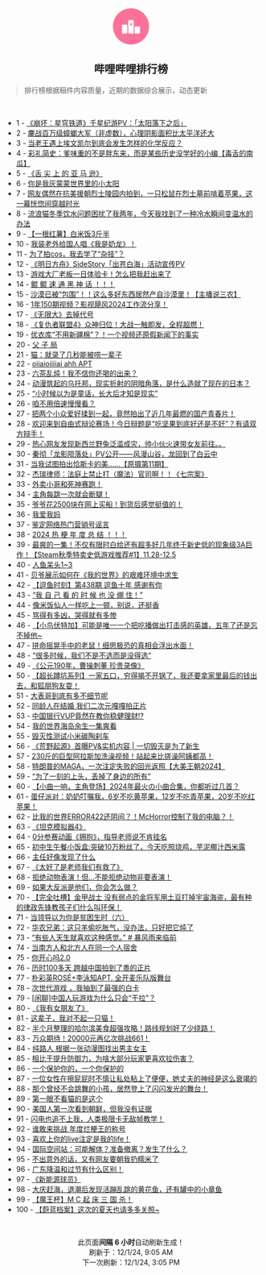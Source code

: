 <div align="center">
    <img src="./assets/icon_rank.png" alt="logo" />
    <h2>哔哩哔哩排行榜</h>
</div>

> 排行榜根据稿件内容质量，近期的数据综合展示，动态更新

<br />

<ul><li><span>1 - <a href=https://www.bilibili.com/BV1ZBzhYREVs target=_blank>《崩坏：星穹铁道》千星纪游PV：「太阳落下之后」</a></span></li><li><span>2 - <a href=https://www.bilibili.com/BV1ZozzYyEVR target=_blank>鏖战百万级蟑螂大军（非虚数），心理阴影面积比太平洋还大</a></span></li><li><span>3 - <a href=https://www.bilibili.com/BV1fXztYUETB target=_blank>当老王遇上埃文凯尔到底会发生怎样的化学反应？</a></span></li><li><span>4 - <a href=https://www.bilibili.com/BV1iEz8YSE2S target=_blank>彩礼简史：爹味重的不是胖东来，而是某些历史没学好的小编【毒舌的南瓜】</a></span></li><li><span>5 - <a href=https://www.bilibili.com/BV13nzvYREZx target=_blank>《舌&nbsp;尖&nbsp;上&nbsp;的&nbsp;亚&nbsp;马&nbsp;逊》</a></span></li><li><span>6 - <a href=https://www.bilibili.com/BV1TXzLYcE6D target=_blank>你是我灰蒙蒙世界里的小太阳</a></span></li><li><span>7 - <a href=https://www.bilibili.com/BV1VczbYVEyc target=_blank>网友偶然在抗美援朝烈士陵园内拍到，一只松鼠在烈士墓前啃着苹果，这一幕恍惚间穿越时光</a></span></li><li><span>8 - <a href=https://www.bilibili.com/BV1Bfz8YpE7K target=_blank>流浪猫冬季饮水问题困扰了我两年，今天我找到了一种冷水瞬间变温水的办法</a></span></li><li><span>9 - <a href=https://www.bilibili.com/BV1gTBRYGE4M target=_blank>【一根红薯】白米饭3斤半</a></span></li><li><span>10 - <a href=https://www.bilibili.com/BV1jvBXY5Enp target=_blank>我装老外给国人唱《我是奶龙》！</a></span></li><li><span>11 - <a href=https://www.bilibili.com/BV1yQBDY9Ead target=_blank>为了拍cos，我去学了“杂技”？</a></span></li><li><span>12 - <a href=https://www.bilibili.com/BV1EbzLY2EbG target=_blank>《明日方舟》SideStory「出苍白海」活动宣传PV</a></span></li><li><span>13 - <a href=https://www.bilibili.com/BV19Nz6YuEVv target=_blank>游戏大厂老板一日体验卡！怎么把我赶出来了</a></span></li><li><span>14 - <a href=https://www.bilibili.com/BV1AvzvY5E3g target=_blank>鲲&nbsp;鲲&nbsp;速&nbsp;通&nbsp;黑&nbsp;神&nbsp;话&nbsp;！！！</a></span></li><li><span>15 - <a href=https://www.bilibili.com/BV1a8z8YGEsS target=_blank>沙漠已被“包围”！！这么多好东西居然产自沙漠里！【主播说三农】</a></span></li><li><span>16 - <a href=https://www.bilibili.com/BV13QzbYuEWr target=_blank>1年150期视频？影视飓风2024工作流分享！</a></span></li><li><span>17 - <a href=https://www.bilibili.com/BV18ZBfYXE8V target=_blank>《无限大》去掉代号</a></span></li><li><span>18 - <a href=https://www.bilibili.com/BV1meBdYrEoT target=_blank>《复仇者联盟4》众神归位！大战一触即发，全程超燃！</a></span></li><li><span>19 - <a href=https://www.bilibili.com/BV1U3z6YNEZi target=_blank>优衣库“不用新疆棉”？！一个视频还原假新闻下的事实</a></span></li><li><span>20 - <a href=https://www.bilibili.com/BV1TqzzYbEKa target=_blank>父&nbsp;子&nbsp;局</a></span></li><li><span>21 - <a href=https://www.bilibili.com/BV1mXzBYbE8k target=_blank>猫：就录了几秒能被唠一辈子</a></span></li><li><span>22 - <a href=https://www.bilibili.com/BV1n2B9YREVt target=_blank>oiiaioiiiiai&nbsp;ahh&nbsp;APT</a></span></li><li><span>23 - <a href=https://www.bilibili.com/BV1UJzgY7ErK target=_blank>六茶乱炖！我不信你还喝的出来？</a></span></li><li><span>24 - <a href=https://www.bilibili.com/BV1dnBdYnE1j target=_blank>动漫筑起的乌托邦，现实折射的阴暗角落，是什么造就了现在的日本？</a></span></li><li><span>25 - <a href=https://www.bilibili.com/BV1GTBsYfExd target=_blank>“小时候以为是童话，长大后才知是现实”</a></span></li><li><span>26 - <a href=https://www.bilibili.com/BV1RnBdYnEey target=_blank>咱不用倍速慢慢看？</a></span></li><li><span>27 - <a href=https://www.bilibili.com/BV1kMz8Y4EDR target=_blank>把两个小众爱好揉到一起，竟然拍出了近几年最燃的国产青春片！</a></span></li><li><span>28 - <a href=https://www.bilibili.com/BV1X7zGY4E45 target=_blank>欢迎来到自由式辩论赛场！今日辩题是“吃坚果到底好还是不好”？有请双方辩手！</a></span></li><li><span>29 - <a href=https://www.bilibili.com/BV1ztzBY1ESz target=_blank>热心网友发现新西兰野兔泛滥成灾，帅小伙火速带女友前往。。</a></span></li><li><span>30 - <a href=https://www.bilibili.com/BV1EczcYzETu target=_blank>秦彻「龙影陨落处」PV公开——风漫山谷，龙回到了白云中</a></span></li><li><span>31 - <a href=https://www.bilibili.com/BV1fTB9YHEeH target=_blank>当我试图拍出恰斯卡的美……【原摄第11期】</a></span></li><li><span>32 - <a href=https://www.bilibili.com/BV1QKz6YBEMj target=_blank>杰瑞律师：法庭上禁止打（魔法）官司啊！！《七宗案》</a></span></li><li><span>33 - <a href=https://www.bilibili.com/BV17aBXYjEys target=_blank>外卖小哥和死神赛跑！</a></span></li><li><span>34 - <a href=https://www.bilibili.com/BV1bYB9YeEPb target=_blank>主角每跳一次就会断腿！</a></span></li><li><span>35 - <a href=https://www.bilibili.com/BV1ZGBdYdEqa target=_blank>爷爷花2500块在网上买船！到货后感觉挺值的！</a></span></li><li><span>36 - <a href=https://www.bilibili.com/BV1PizvYCEE2 target=_blank>我爱我妈</a></span></li><li><span>37 - <a href=https://www.bilibili.com/BV1gTzBYcEdn target=_blank>鉴定网络热门营销号谣言</a></span></li><li><span>38 - <a href=https://www.bilibili.com/BV1AqzqYDEr1 target=_blank>2024&nbsp;热&nbsp;梗&nbsp;年&nbsp;度&nbsp;总&nbsp;结&nbsp;！！！</a></span></li><li><span>39 - <a href=https://www.bilibili.com/BV1EoBZYeEJH target=_blank>最爽的一集！不仅有限时白给还有超多好几年终于新史低的现象级3A巨作！【Steam秋季特卖史低游戏推荐#1】11.28-12.5</a></span></li><li><span>40 - <a href=https://www.bilibili.com/BV1efztYyEZE target=_blank>人鱼呆头1~3</a></span></li><li><span>41 - <a href=https://www.bilibili.com/BV1ztzBY1EPy target=_blank>贝爷展示如何在《我的世界》的艰难环境中求生</a></span></li><li><span>42 - <a href=https://www.bilibili.com/BV1dczbYVEqb target=_blank>【逗鱼时刻】第438期&nbsp;逗鱼十年&nbsp;感谢有你</a></span></li><li><span>43 - <a href=https://www.bilibili.com/BV1NVBXYbEta target=_blank>“我&nbsp;自&nbsp;己&nbsp;看&nbsp;的&nbsp;时&nbsp;候&nbsp;也&nbsp;没&nbsp;绷&nbsp;住！”</a></span></li><li><span>44 - <a href=https://www.bilibili.com/BV1kSz8YbEP6 target=_blank>像米饭仙人一样吃上一顿，别说，还挺香</a></span></li><li><span>45 - <a href=https://www.bilibili.com/BV1jaBXYjEZv target=_blank>骂得有多凶，哭得就有多惨</a></span></li><li><span>46 - <a href=https://www.bilibili.com/BV1Ghz3YfEoS target=_blank>【小鸟伏特加】可能是唯一一个把吃播做出打击感的英雄，五年了还是忘不掉他~</a></span></li><li><span>47 - <a href=https://www.bilibili.com/BV1sQzFY1EKA target=_blank>拼命摇晃手中的老鼠！细思极恐的真相会浮出水面！</a></span></li><li><span>48 - <a href=https://www.bilibili.com/BV1fkzvYBE6d target=_blank>“很多时候，我们不是不选而是没得选”</a></span></li><li><span>49 - <a href=https://www.bilibili.com/BV1cfz3Y6ELx target=_blank>《公元190年，曹操刺董&nbsp;珍贵录像》</a></span></li><li><span>50 - <a href=https://www.bilibili.com/BV175zNY7EEe target=_blank>【超长蹲坑系列】一家五口，穷得揭不开锅了，我还要拿家里最后的钱出去，和狐朋狗友耍！</a></span></li><li><span>51 - <a href=https://www.bilibili.com/BV1EizbYJEhh target=_blank>大表哥到底有多不细节呢</a></span></li><li><span>52 - <a href=https://www.bilibili.com/BV1bzzFY9ELJ target=_blank>同龄人在结婚&nbsp;我们二次元嘎嘎拍正片</a></span></li><li><span>53 - <a href=https://www.bilibili.com/BV1TbzcYnEww target=_blank>中国银行VUP竟然在教你稳健理财⁉️</a></span></li><li><span>54 - <a href=https://www.bilibili.com/BV1ZpzFYvE7G target=_blank>我的世界海岛余生一集爽看</a></span></li><li><span>55 - <a href=https://www.bilibili.com/BV1fWziY6ESe target=_blank>毁灭性测试小米碳陶刹车</a></span></li><li><span>56 - <a href=https://www.bilibili.com/BV18rzFYpEuA target=_blank>《荒野起源》首曝PV&amp;实机内容&nbsp;|&nbsp;一切毁灭是为了新生</a></span></li><li><span>57 - <a href=https://www.bilibili.com/BV1j5B9YmEMn target=_blank>230斤的巨型阿拉斯加洗澡视频！站起来比搓澡阿姨都高！</a></span></li><li><span>58 - <a href=https://www.bilibili.com/BV1b5zJYkEqS target=_blank>特朗普的MAGA，一次注定失败的回光返照【大美王朝2024】</a></span></li><li><span>59 - <a href=https://www.bilibili.com/BV15zBXYrE5S target=_blank>“为了一刻的上头，丢掉了身边的所有”</a></span></li><li><span>60 - <a href=https://www.bilibili.com/BV1JkzcYrEn2 target=_blank>【小曲一响，主角登场】2024年最火の小曲合集，你都听过几首？</a></span></li><li><span>61 - <a href=https://www.bilibili.com/BV1byzFYHEGz target=_blank>蛋仔派对：奶奶叮嘱我，6岁不吃黄苹果，12岁不吃青苹果，20岁不吃红苹果！</a></span></li><li><span>62 - <a href=https://www.bilibili.com/BV1tPzwY4Erk target=_blank>比我的世界ERROR422还阴间？！McHorror控制了我的电脑？！</a></span></li><li><span>63 - <a href=https://www.bilibili.com/BV1ucBqYpEAG target=_blank>《坦克模拟器4》</a></span></li><li><span>64 - <a href=https://www.bilibili.com/BV1rZBDYSEkr target=_blank>0分参赛动画《拥抱》，指导老师说不肯挂名</a></span></li><li><span>65 - <a href=https://www.bilibili.com/BV1v1zgY8EYv target=_blank>初中生午餐小饭盒:突破10万粉丝了，今天吃照烧鸡，芋泥椰汁西米露</a></span></li><li><span>66 - <a href=https://www.bilibili.com/BV16UztYHE42 target=_blank>主任好像发现了什么</a></span></li><li><span>67 - <a href=https://www.bilibili.com/BV1fBzhYREMJ target=_blank>《太好了是老师我们有救了》</a></span></li><li><span>68 - <a href=https://www.bilibili.com/BV1opzFYvEzz target=_blank>拒绝动物表演！但…不能拒绝动物非要表演！</a></span></li><li><span>69 - <a href=https://www.bilibili.com/BV1TrzrYvEJw target=_blank>如果大反派是他们，你会怎么做？</a></span></li><li><span>70 - <a href=https://www.bilibili.com/BV1MEzhYzEtR target=_blank>【完全吐槽】金甲战士&nbsp;没有弱点的金将军用土豆打掉宇宙海盗，最有种的‌律政先锋教孩子们什么叫环保！</a></span></li><li><span>71 - <a href=https://www.bilibili.com/BV1LCzhYpEYe target=_blank>当领导以为你是贫困生时（六）</a></span></li><li><span>72 - <a href=https://www.bilibili.com/BV19VzGYFEbM target=_blank>华农兄弟：这只羊偷吃胀气，没办法，只好把它炖了</a></span></li><li><span>73 - <a href=https://www.bilibili.com/BV1YUzMYSEKL target=_blank>“有些人天生就喜欢这种感觉。”&nbsp;#&nbsp;暴风雨来临前</a></span></li><li><span>74 - <a href=https://www.bilibili.com/BV1RYBXYyEoG target=_blank>当南方人和北方人在同一个人宿舍</a></span></li><li><span>75 - <a href=https://www.bilibili.com/BV1LZB9Y7EzD target=_blank>你开心吗2.0</a></span></li><li><span>76 - <a href=https://www.bilibili.com/BV1XXzhYLEgu target=_blank>历时100多天&nbsp;跨越中国拍到了黍的正片</a></span></li><li><span>77 - <a href=https://www.bilibili.com/BV1HTzrYoEWB target=_blank>朴彩英ROSÉ+李泳知APT.&nbsp;全开麦乐队版舞台</a></span></li><li><span>78 - <a href=https://www.bilibili.com/BV15HzzY6E6S target=_blank>次世代游戏&nbsp;，我抽到了最强的白卡</a></span></li><li><span>79 - <a href=https://www.bilibili.com/BV1vwzbYkEnf target=_blank>[闲聊]中国人玩游戏为什么只会“干拉”？</a></span></li><li><span>80 - <a href=https://www.bilibili.com/BV1QKz6YBE9u target=_blank>《我有女朋友了》</a></span></li><li><span>81 - <a href=https://www.bilibili.com/BV1inBdYnEGh target=_blank>这辈子，我对不起一只猫！</a></span></li><li><span>82 - <a href=https://www.bilibili.com/BV1gXzhYjEDr target=_blank>半个月整理的哈尔滨美食超强攻略！路线规划好了少绕路！</a></span></li><li><span>83 - <a href=https://www.bilibili.com/BV1HbzJYAEBp target=_blank>万众期待！20000元再亿次挑战661！</a></span></li><li><span>84 - <a href=https://www.bilibili.com/BV1yPBdYwEVP target=_blank>纯路人&nbsp;根据一张动漫图找出男主女主</a></span></li><li><span>85 - <a href=https://www.bilibili.com/BV1sWzbYtEnZ target=_blank>相比于提升防御力，为啥大部分玩家更喜欢拉伤害？</a></span></li><li><span>86 - <a href=https://www.bilibili.com/BV1yQBDY9Eto target=_blank>一个保护你的，一个你保护的</a></span></li><li><span>87 - <a href=https://www.bilibili.com/BV1ntzLY7EVB target=_blank>一位女性在擦屁屁时不慎让私处粘上了便便，她丈夫的神经是这么衰竭的</a></span></li><li><span>88 - <a href=https://www.bilibili.com/BV1TizzYFEG3 target=_blank>那个曾经不会跳舞的小孩，居然登上了闪闪发光的舞台！</a></span></li><li><span>89 - <a href=https://www.bilibili.com/BV1u7zhYgELC target=_blank>第一眼不看猫的是这个</a></span></li><li><span>90 - <a href=https://www.bilibili.com/BV1YKz6YzEHu target=_blank>美国人第一次看到朝鲜，但我没有证据</a></span></li><li><span>91 - <a href=https://www.bilibili.com/BV1jxz3YAEWr target=_blank>闪电也追不上我，人类极限卡无敌帧教学！</a></span></li><li><span>92 - <a href=https://www.bilibili.com/BV12UzFYmENB target=_blank>谁敢来挑战&nbsp;年度烂梗王的称号</a></span></li><li><span>93 - <a href=https://www.bilibili.com/BV124zGYnEeD target=_blank>喜欢上你的live注定是我的life！</a></span></li><li><span>94 - <a href=https://www.bilibili.com/BV1dWz8YjEVM target=_blank>国际空间站：可能解体？准备撤离？发生了什么？</a></span></li><li><span>95 - <a href=https://www.bilibili.com/BV1zWzwYkEzf target=_blank>不出意外的话，又有网友要朝我扔糯米了</a></span></li><li><span>96 - <a href=https://www.bilibili.com/BV1SLzhYrESj target=_blank>广东降温和过节有什么区别！</a></span></li><li><span>97 - <a href=https://www.bilibili.com/BV1ZdzEYREvt target=_blank>《新能源球员》</a></span></li><li><span>98 - <a href=https://www.bilibili.com/BV1kJziYVE6e target=_blank>大庆赶海，退潮后发现活蹦乱跳的黄花鱼，还有罐中的小章鱼</a></span></li><li><span>99 - <a href=https://www.bilibili.com/BV1cmzzYQEv3 target=_blank>【魔王杯】M&nbsp;C&nbsp;起&nbsp;床&nbsp;三&nbsp;国&nbsp;杀！</a></span></li><li><span>100 - <a href=https://www.bilibili.com/BV1oQzGYPEAy target=_blank>【蔚蓝档案】这次的夏天也请多多关照~</a></span></li></ul>

<br />

<p align=center>此页面<strong>间隔 6 小时</strong>自动刷新生成！<br>刷新于：12/1/24, 9:05 AM<br>下一次刷新：12/1/24, 3:05 PM</p>
